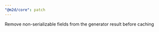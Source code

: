 ```yaml
---
"@m2d/core": patch
---
```


Remove non-serializable fields from the generator result before caching
